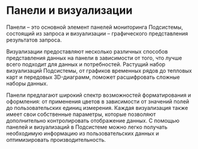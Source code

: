 # Панели и визуализации

Панели – это основной элемент панелей мониторинга Подсистемы, состоящий из запроса и визуализации – графического представления результатов запроса.

Визуализации предоставляют несколько различных способов представления данных на панели в зависимости от того, что лучше всего подходит для данных и потребностей. Растущий набор визуализаций Подсистемы, от графиков временных рядов до тепловых карт и передовых 3D-диаграмм, поможет расшифровать сложные наборы данных.

Панели предлагают широкий спектр возможностей форматирования и оформления: от применения цветов в зависимости от значений полей до пользовательских единиц измерения. Каждая визуализация также имеет свои собственные параметры, которые позволяют дополнительно контролировать отображение данных. С помощью панелей и визуализаций в Подсистеме можно легко получать необходимую информацию из пользовательских данных и оптимизировать производительность.